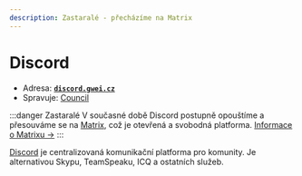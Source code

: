 ```yaml
---
description: Zastaralé - přecházíme na Matrix
---
```


# Discord

* Adresa: [**`discord.gwei.cz`**](https://discord.gwei.cz)
* Spravuje: [Council](../council)

:::danger Zastaralé
V současné době Discord postupně opouštíme a přesouváme se na [Matrix](matrix), což je otevřená a svobodná platforma. [Informace o Matrixu →](matrix)
:::

[Discord](https://discord.com/) je centralizovaná komunikační platforma pro komunity. Je alternativou Skypu, TeamSpeaku, ICQ a ostatních služeb.